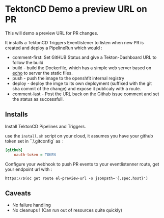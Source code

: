 # TektonCD Demo a preview URL on PR

This will demo a preview URL for PR changes. 

It installs a TektonCD Triggers Eventlistener to listen when new PR is created
and deploy a PipelineRun which would :

* comment-first: Set GitHUB Status and give a Tekton-Dashboard URL to follow the build
* build - build the Dockerfile, which has a simple web server based on [echo](https://echo.labstack.com/)  to server the static files.
* push - push the image to the openshfit internal registry
* deploy - deploy the imge to its own deployment (suffixed with the git sha
  commit of the change) and expose it publicaly with a route.
* comment-last - Post the URL back on the Github issue comment and set the status as successfull.

## Installs

Install TektonCD Pipelines and Triggers.

use the `install.sh` script on your cloud, it assumes you have your github token
set in ``/.gitconfig` as :

```ini
[github]
	oauth-token = TOKEN
```

Configure your webhook to push PR events to your eventlistenner route, get your endpoint url with :

```shell
https://$(oc get route el-preview-url -o jsonpath='{.spec.host}')
```


## Caveats

* No failure handling
* No cleanups ! (Can run out of resources quite quickly)
